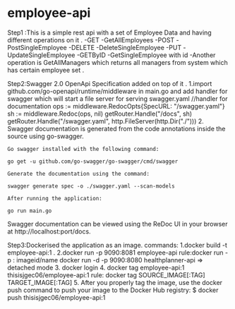 # employee-api
Step1 :This is a simple rest api with a set of Employee Data and having different operations on it .
  -GET -GetAllEmployees
  -POST -PostSingleEmployee
  -DELETE -DeleteSingleEmployee
  -PUT -UpdateSingleEmployee
  -GETByID -GetSingleEmployee with id
  -Another operation is GetAllManagers which returns all managers from system which has certain employee set .

Step2:Swagger 2.0 OpenApi Specification added on top of it .
    1.import github.com/go-openapi/runtime/middleware in main.go and add handler for swagger which will start a file server for serving swagger.yaml 
    //handler for documentation
      ops := middleware.RedocOpts{SpecURL: "/swagger.yaml"}
      sh := middleware.Redoc(ops, nil)
      getRouter.Handle("/docs", sh)
      getRouter.Handle("/swagger.yaml", http.FileServer(http.Dir("./")))
    2. Swagger documentation is generated from the code annotations inside the source using go-swagger.

    Go swagger installed with the following command:

    go get -u github.com/go-swagger/go-swagger/cmd/swagger

    Generate the documentation using the command:

    swagger generate spec -o ./swagger.yaml --scan-models

    After running the application:

    go run main.go

Swagger documentation can be viewed using the ReDoc UI in your browser at http://localhost:port/docs.


Step3:Dockerised the application as an image.
  commands:
            1.docker build -t employee-api:1 .
            2.docker run -p 9090:8081 employee-api
                  rule:docker run -p <local-machine-port>:<container port> imageid/name
                       docker run -d -p 9090:8080 healthplanner-api => detached mode
            3. docker login
            4. docker tag employee-api:1 thisisjgec06/employee-api:1
                  rule: docker tag SOURCE_IMAGE[:TAG] TARGET_IMAGE[:TAG]
            5. After you properly tag the image, use the docker push command to push your image to the Docker Hub registry:
              $ docker push thisisjgec06/employee-api:1

